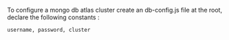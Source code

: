To configure a mongo db atlas cluster create an db-config.js file at the root, declare the following constants :

``username, password, cluster``
